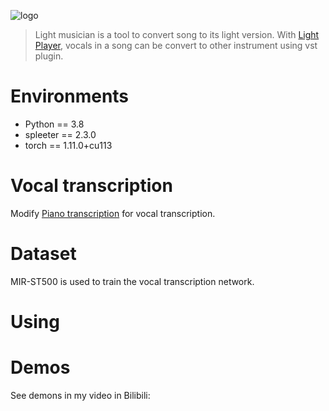 ![logo](https://github.com/ronnnhui/Light-Musician/blob/master/logo.png?raw=true)

> Light musician is a tool to convert song to its light version. With [Light Player](https://github.com/ronnnhui/Light-Player), vocals in a song can be convert to other instrument using vst plugin.

# Environments

- Python == 3.8
- spleeter == 2.3.0
- torch == 1.11.0+cu113

# Vocal transcription

Modify [Piano transcription](https://github.com/bytedance/piano_transcription) for vocal transcription.

# Dataset
MIR-ST500 is used to train the vocal transcription network.

# Using 

# Demos
See demons in my video in Bilibili: 